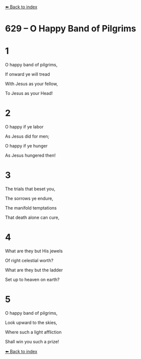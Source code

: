 [⬅️ Back to index](../README.md)

# 629 – O Happy Band of Pilgrims





# 1

O happy band of pilgrims,

If onward ye will tread

With Jesus as your fellow,

To Jesus as your Head!



# 2

O happy if ye labor

As Jesus did for men;

O happy if ye hunger

As Jesus hungered then!



# 3

The trials that beset you,

The sorrows ye endure,

The manifold temptations

That death alone can cure,



# 4

What are they but His jewels

Of right celestial worth?

What are they but the ladder

Set up to heaven on earth?



# 5

O happy band of pilgrims,

Look upward to the skies,

Where such a light affliction

Shall win you such a prize!

[⬅️ Back to index](../README.md)
